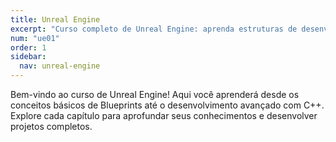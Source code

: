 ```yaml
---
title: Unreal Engine
excerpt: "Curso completo de Unreal Engine: aprenda estruturas de desenvolvimento, lógica de programação, Blueprints e C++."
num: "ue01"
order: 1
sidebar:
  nav: unreal-engine
---
```


Bem-vindo ao curso de Unreal Engine! Aqui você aprenderá desde os conceitos básicos de Blueprints até o desenvolvimento avançado com C++. Explore cada capítulo para aprofundar seus conhecimentos e desenvolver projetos completos.
